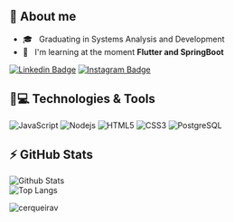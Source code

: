 ## 👋 About me

- 🎓 &nbsp; Graduating in Systems Analysis and Development
- 🚀 &nbsp; I'm learning at the moment **Flutter and SpringBoot**


[![Linkedin Badge](https://img.shields.io/badge/-Linkedin-blue?style=flat-square&logo=Linkedin&logoColor=white&link=https://www.linkedin.com/in/natanael-de-sousa-leite-57980725/)](https://www.linkedin.com/in/victor-cerqueira-8422a9140/)
[![Instagram Badge](https://img.shields.io/badge/-Instagram-gray?style=flat-square&logo=instagram&logoColor=white&link=https://www.instagram.com/victorlcer/)](https://www.instagram.com/victorlcer/)

## 🚀💻 Technologies & Tools

![JavaScript](https://img.shields.io/badge/-JavaScript-black?style=flat-square&logo=javascript)
![Nodejs](https://img.shields.io/badge/-Nodejs-black?style=flat-square&logo=Node.js)
![HTML5](https://img.shields.io/badge/-HTML5-E34F26?style=flat-square&logo=html5&logoColor=white)
![CSS3](https://img.shields.io/badge/-CSS3-1572B6?style=flat-square&logo=css3)
![PostgreSQL](https://img.shields.io/badge/-PostgreSQL-336791?style=flat-square&logo=postgresql)


## ⚡ GitHub Stats

![Github Stats](https://github-readme-stats.vercel.app/api?username=cerqueirav&show_icons=true&count_private=true&show_icons=true&include_all_commits=true) </br> 
![Top Langs](https://github-readme-stats.vercel.app/api/top-langs/?username=cerqueirav&hide=TeX&layout=compact)

<p align="left"><img src="https://komarev.com/ghpvc/?username=cerqueirav" alt="cerqueirav" /></p>
